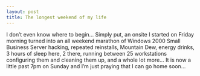 ```yaml
---
layout: post
title: The longest weekend of my life
---
```


I don’t even know where to begin… Simply put, an onsite I started on
Friday morning turned into an all weekend marathon of Windows 2000 Small
Business Server hacking, repeated reinstalls, Mountain Dew, energy
drinks, 3 hours of sleep here, 2 there, running between 25 workstations
configuring them and cleaning them up, and a whole lot more… It is now a
little past 7pm on Sunday and I’m just praying that I can go home soon…
